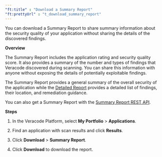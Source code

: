 ```yaml
---
"ft:title" : "Download a Summary Report"
"ft:prettyUrl" : "t_download_summary_report"
---
```

You can download a Summary Report to share summary information about the security quality of your application without sharing the details of the discovered findings.

<p font-size="13pt"><b>Overview</b></p>

The Summary Report includes the application rating and security quality score. It also provides a summary of the number and types of findings that Veracode discovered during scanning. You can share this information with anyone without exposing the details of potentially exploitable findings.

The Summary Report provides a general summary of the overall security of the application while the [Detailed Report](https://docs.veracode.com/r/t_download_detailed_report) provides a detailed list of findings, their location, and remediation guidance.

You can also get a Summary Report with the [Summary Report REST API](https://docs.veracode.com/r/c_rest_summary_report_intro).

<p font-size="13pt"><b>Steps</b></p>

1. In the Veracode Platform, select **My Portfolio** > **Applications**.

2. Find an application with scan results and click **Results**.

3. Click **Download** > **Summary Report**.

4. Click **Download** to download the report.



